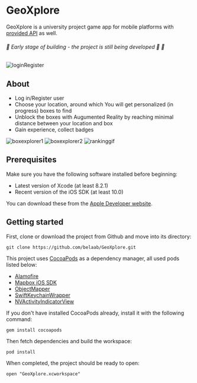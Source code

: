 # GeoXplore
GeoXplore is a university project game app for mobile platforms with [provided API](https://github.com/djwojtas/geoxplore-api) as well.

 ###### :snail: Early stage of building - the project is still being developed :rocket: :wrench:
![loginRegister](https://user-images.githubusercontent.com/17625089/40444526-e4e18128-5ec9-11e8-9c2e-a642f24463ea.gif)

## About
- Log in/Register user
- Choose your location, around which You will get personalized (in progress) boxes to find
- Unblock the boxes with Augumented Reality by reaching minimal distance between your location and box
- Gain experience, collect badges

![boxexplorer1](https://user-images.githubusercontent.com/17625089/40445438-5a10ec66-5ecc-11e8-978c-eb9a7bd3fa7a.gif)
![boxexplorer2](https://user-images.githubusercontent.com/17625089/40445130-8abd4496-5ecb-11e8-9317-ad47c6ee4822.gif)
![rankinggif](https://user-images.githubusercontent.com/17625089/40443507-d52e52c2-5ec6-11e8-9bb8-1336d003fac0.gif) 



## Prerequisites

Make sure you have the following software installed before beginning:

- Latest version of Xcode (at least 8.2.1)
- Recent version of the iOS SDK (at least 10.0)

You can download these from the [Apple Developer website](https://developer.apple.com/downloads/).

## Getting started

First, clone or download the project from Github and move into its directory:

```
git clone https://github.com/belaab/GeoXplore.git

```

This project uses [CocoaPods](https://cocoapods.org/) as a dependency manager, all used pods listed below:
  - [Alamofire](https://github.com/Alamofire/Alamofire)
  - [Mapbox iOS SDK](https://www.mapbox.com/ios-sdk/)
  - [ObjectMapper](https://github.com/Hearst-DD/ObjectMapper)
  - [SwiftKeychainWrapper](https://github.com/jrendel/SwiftKeychainWrapper)
  - [NVActivityIndicatorView](https://github.com/ninjaprox/NVActivityIndicatorView)

If you don't have installed CocoaPods already, install it with the following command:

```
gem install cocoapods
```

Then fetch dependencies and build the workspace:

```
pod install
```

When completed, the project should be ready to open:

```
open "GeoXplore.xcworkspace"
```

